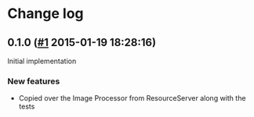 # Change log

## 0.1.0 ([#1](https://git.mobcastdev.com/Platform/common-imageio/pull/1) 2015-01-19 18:28:16)

Initial implementation

### New features

- Copied over the Image Processor from ResourceServer along with the tests

